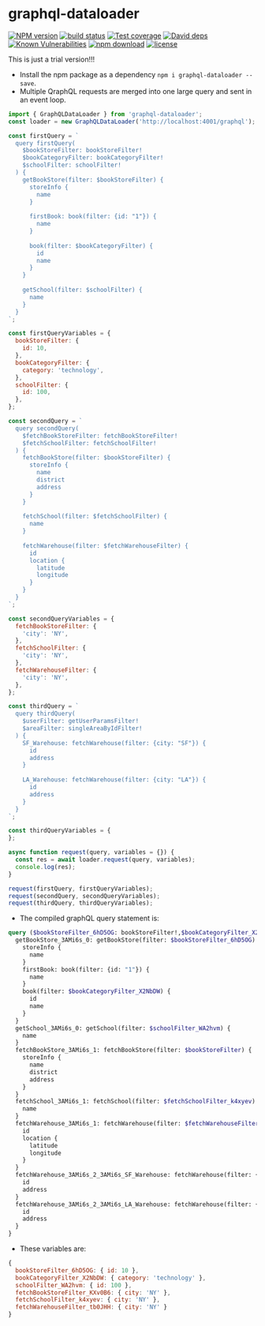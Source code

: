 graphql-dataloader
================================

[![NPM version][npm-image]][npm-url]
[![build status][travis-image]][travis-url]
[![Test coverage][codecov-image]][codecov-url]
[![David deps][david-image]][david-url]
[![Known Vulnerabilities][snyk-image]][snyk-url]
[![npm download][download-image]][download-url]
[![license][license-image]][license-url]

[npm-image]: https://img.shields.io/npm/v/graphql-dataloader.svg?style=flat-square
[npm-url]: https://npmjs.org/package/graphql-dataloader
[travis-image]: https://img.shields.io/travis/BigMaster/graphql-dataloader.svg?style=flat-square
[travis-url]: https://travis-ci.org/BigMaster/graphql-dataloader
[codecov-image]: https://codecov.io/gh/BigMaster/graphql-dataloader/branch/master/graph/badge.svg
[codecov-url]: https://codecov.io/gh/BigMaster/graphql-dataloader
[david-image]: https://img.shields.io/david/BigMaster/graphql-dataloader.svg?style=flat-square
[david-url]: https://david-dm.org/BigMaster/graphql-dataloader
[snyk-image]: https://snyk.io/test/npm/graphql-dataloader/badge.svg?style=flat-square
[snyk-url]: https://snyk.io/test/npm/graphql-dataloader
[download-image]: https://img.shields.io/npm/dm/graphql-dataloader.svg?style=flat-square
[download-url]: https://npmjs.org/package/graphql-dataloader
[license-image]: https://img.shields.io/badge/License-MIT-yellow.svg
[license-url]: https://opensource.org/licenses/MIT

This is just a trial version!!!

* Install the npm package as a dependency `npm i graphql-dataloader --save`.
* Multiple QraphQL requests are merged into one large query and sent in an event loop.

```js
import { GraphQLDataLoader } from 'graphql-dataloader';
const loader = new GraphQLDataLoader('http://localhost:4001/graphql');

const firstQuery = `
  query firstQuery(
    $bookStoreFilter: bookStoreFilter!
    $bookCategoryFilter: bookCategoryFilter!
    $schoolFilter: schoolFilter!
  ) { 
    getBookStore(filter: $bookStoreFilter) {
      storeInfo {
        name
      }
      
      firstBook: book(filter: {id: "1"}) {
        name
      }
      
      book(filter: $bookCategoryFilter) {
        id
        name
      }
    }
    
    getSchool(filter: $schoolFilter) {
      name  
    }
  }
`;

const firstQueryVariables = {
  bookStoreFilter: {
    id: 10,
  },
  bookCategoryFilter: {
    category: 'technology',
  },
  schoolFilter: {
    id: 100,
  },
};

const secondQuery = `
  query secondQuery(
    $fetchBookStoreFilter: fetchBookStoreFilter!
    $fetchSchoolFilter: fetchSchoolFilter!
  ) {
    fetchBookStore(filter: $bookStoreFilter) {
      storeInfo {
        name
        district
        address
      }
    }
    
    fetchSchool(filter: $fetchSchoolFilter) {
      name  
    }
    
    fetchWarehouse(filter: $fetchWarehouseFilter) {
      id
      location {
        latitude
        longitude
      }
    }
  }
`;

const secondQueryVariables = {
  fetchBookStoreFilter: {
    'city': 'NY',
  },
  fetchSchoolFilter: {
    'city': 'NY',
  },
  fetchWarehouseFilter: {
    'city': 'NY',
  },
};

const thirdQuery = `
  query thirdQuery(
    $userFilter: getUserParamsFilter!
    $areaFilter: singleAreaByIdFilter!
  ) {
    SF_Warehouse: fetchWarehouse(filter: {city: "SF"}) {
      id
      address
    }
    
    LA_Warehouse: fetchWarehouse(filter: {city: "LA"}) {
      id
      address
    }
  }
`;

const thirdQueryVariables = {
};

async function request(query, variables = {}) {
  const res = await loader.request(query, variables);
  console.log(res);
}

request(firstQuery, firstQueryVariables);
request(secondQuery, secondQueryVariables);
request(thirdQuery, thirdQueryVariables);
```

* The compiled graphQL query statement is:

```graphql
query ($bookStoreFilter_6hD5OG: bookStoreFilter!,$bookCategoryFilter_X2NbDW: bookCategoryFilter!,$schoolFilter_WA2hvm: schoolFilter!, $fetchBookStoreFilter_KXv0B6: fetchBookStoreFilter!,$fetchSchoolFilter_k4xyev: fetchSchoolFilter!, $userFilter: getUserParamsFilter!,$areaFilter: singleAreaByIdFilter!) {
  getBookStore_3AMi6s_0: getBookStore(filter: $bookStoreFilter_6hD5OG) {
    storeInfo {
      name
    }
    firstBook: book(filter: {id: "1"}) {
      name
    }
    book(filter: $bookCategoryFilter_X2NbDW) {
      id
      name
    }
  }
  getSchool_3AMi6s_0: getSchool(filter: $schoolFilter_WA2hvm) {
    name
  }
  fetchBookStore_3AMi6s_1: fetchBookStore(filter: $bookStoreFilter) {
    storeInfo {
      name
      district
      address
    }
  }
  fetchSchool_3AMi6s_1: fetchSchool(filter: $fetchSchoolFilter_k4xyev) {
    name
  }
  fetchWarehouse_3AMi6s_1: fetchWarehouse(filter: $fetchWarehouseFilter_tb0JHH) {
    id
    location {
      latitude
      longitude
    }
  }
  fetchWarehouse_3AMi6s_2_3AMi6s_SF_Warehouse: fetchWarehouse(filter: {city: "SF"}) {
    id
    address
  }
  fetchWarehouse_3AMi6s_2_3AMi6s_LA_Warehouse: fetchWarehouse(filter: {city: "LA"}) {
    id
    address
  }
}
```

* These variables are:
```js
{
  bookStoreFilter_6hD5OG: { id: 10 },
  bookCategoryFilter_X2NbDW: { category: 'technology' },
  schoolFilter_WA2hvm: { id: 100 },
  fetchBookStoreFilter_KXv0B6: { city: 'NY' },
  fetchSchoolFilter_k4xyev: { city: 'NY' },
  fetchWarehouseFilter_tb0JHH: { city: 'NY' }
}
```

